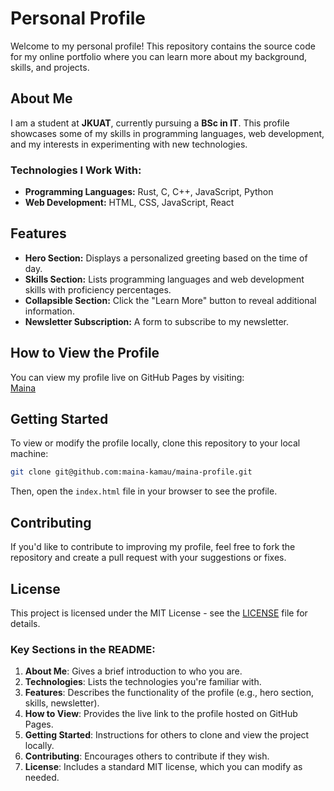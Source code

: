 # Personal Profile

Welcome to my personal profile! This repository contains the source code for my online portfolio where you can learn more about my background, skills, and projects. 

## About Me

I am a student at **JKUAT**, currently pursuing a **BSc in IT**. This profile showcases some of my skills in programming languages, web development, and my interests in experimenting with new technologies.

### Technologies I Work With:
- **Programming Languages:** Rust, C, C++, JavaScript, Python
- **Web Development:** HTML, CSS, JavaScript, React

## Features

- **Hero Section:** Displays a personalized greeting based on the time of day.
- **Skills Section:** Lists programming languages and web development skills with proficiency percentages.
- **Collapsible Section:** Click the "Learn More" button to reveal additional information.
- **Newsletter Subscription:** A form to subscribe to my newsletter.

## How to View the Profile

You can view my profile live on GitHub Pages by visiting:  
[Maina](https://github.com/maina-kamau)

## Getting Started

To view or modify the profile locally, clone this repository to your local machine:

```bash
git clone git@github.com:maina-kamau/maina-profile.git
```

Then, open the `index.html` file in your browser to see the profile.

## Contributing

If you'd like to contribute to improving my profile, feel free to fork the repository and create a pull request with your suggestions or fixes.

## License

This project is licensed under the MIT License - see the [LICENSE](LICENSE) file for details.


### Key Sections in the README:
1. **About Me**: Gives a brief introduction to who you are.
2. **Technologies**: Lists the technologies you're familiar with.
3. **Features**: Describes the functionality of the profile (e.g., hero section, skills, newsletter).
4. **How to View**: Provides the live link to the profile hosted on GitHub Pages.
5. **Getting Started**: Instructions for others to clone and view the project locally.
6. **Contributing**: Encourages others to contribute if they wish.
7. **License**: Includes a standard MIT license, which you can modify as needed.
